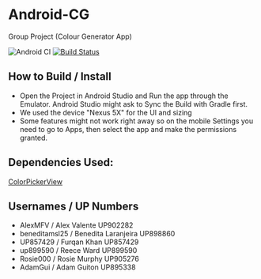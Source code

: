 # Android-CG
Group Project (Colour Generator App)

![Android CI](https://github.com/AlexMFV/Android-CG/workflows/Android%20CI/badge.svg?branch=master)
[![Build Status](https://travis-ci.com/AlexMFV/Android-CG.svg?branch=master)](https://travis-ci.com/AlexMFV/Android-CG)

## How to Build / Install

- Open the Project in Android Studio and Run the app through the Emulator. Android Studio might ask to Sync the Build with Gradle first.
- We used the device "Nexus 5X" for the UI and sizing
- Some features might not work right away so on the mobile Settings you need to go to Apps, then select the app and make the permissions granted.

## Dependencies Used:

[ColorPickerView](https://github.com/skydoves/ColorPickerView)

## Usernames     /   UP Numbers

- AlexMFV       / Alex Valente UP902282
- beneditamsl25 / Benedita Laranjeira UP898860
- UP857429      / Furqan Khan UP857429
- up899590      / Reece Ward UP899590
- Rosie000      / Rosie Murphy UP905276
- AdamGui       / Adam Guiton UP895338
